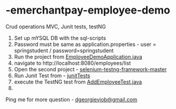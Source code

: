 # -emerchantpay-employee-demo
Crud operations MVC, Junit tests, testNG


1. Set up mYSQL DB with the sql-scripts 
2. Password must be same as application.properties - user = springstudent / password=springstudent
2. Run the project from [EmployeeDemoApplication.java](01-thymeleaf-demo-employees-starter-list%2Fsrc%2Fmain%2Fjava%2Fcom%2Fluv2code%2Fspringboot%2Fthymeleafdemo%2FEmployeeDemoApplication.java)
3. navigate to  http://localhost:8080/employees/list
4. Open the second project - [selenium-testng-framework-master](..%2Fselenium-testng-framework-master)
5. Run Junit Test from - [junitTests](01-thymeleaf-demo-employees-starter-list%2Fsrc%2Ftest%2Fjava%2Fcom%2Fluv2code%2Fspringboot%2Fthymeleafdemo%2FjunitTests)
6. execute the TestNG test from [AddEmployeeTest.java](..%2Fselenium-testng-framework-master%2Fsrc%2Ftest%2Fjava%2Fexample%2Fexample%2Ftests%2FAddEmployeeTest.java)
7. 
Ping me for more question - dgeorgievjob@gmail.com
